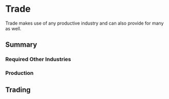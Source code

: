 # Trade

Trade makes use of any productive industry and can also provide for many as well.

## Summary

### Required Other Industries

### Production

## Trading
